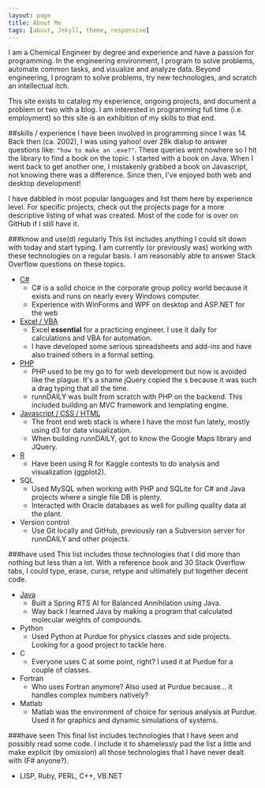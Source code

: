```yaml
---
layout: page
title: About Me
tags: [about, Jekyll, theme, responsive]
---
```


I am a Chemical Engineer by degree and experience and have a passion for programming.  In the engineering environment, I program to solve problems, automate common tasks, and visualize and analyze data.  Beyond engineering, I program to solve problems, try new technologies, and scratch an intellectual itch.

This site exists to catalog my experience, ongoing projects, and document a problem or two with a blog.  I am interested in programming full time (i.e. employment) so this site is an exhibition of my skills to that end.

##skills / experience
I have been involved in programming since I was 14.  Back then (ca. 2002), I was using yahoo! over 28k dialup to answer questions like: ``"how to make an .exe?"``.  These queries went nowhere so I hit the library to find a book on the topic.  I started with a book on Java.  When I went back to get another one, I mistakenly grabbed a book on Javascript, not knowing there was a difference.  Since then, I've enjoyed both web and desktop development!

I have dabbled in most popular languages and list them here by experience level.  For specific projects, check out the projects page for a more descriptive listing of what was created.  Most of the code for is over on GitHub if I still have it.

###know and use(d) regularly
This list includes anything I could sit down with today and start typing.  I am currently (or previously was) working with these technologies on a regular basis.  I am reasonably able to answer Stack Overflow questions on these topics.

 - [C#][1]
   - C# is a solid choice in the corporate group policy world because it exists and runs on nearly every Windows computer.
   - Experience with WinForms and WPF on desktop and ASP.NET for the web
 - [Excel / VBA](/project/excel/)
   - Excel **essential** for a practicing engineer.  I use it daily for calculations and VBA for automation.
   - I have developed some serious spreadsheets and add-ins and have also trained others in a formal setting.
 - [PHP](/project/runndaily-portfolio-page/)
   - PHP used to be my go to for web development but now is avoided like the plague.  It's a shame jQuery copied the `$` because it was such a drag typing that all the time.
   - runnDAILY was built from scratch with PHP on the backend.  This included building an MVC framework and templating engine.
 - [Javascript / CSS / HTML](/project/html-css-javascript/)
     - The front end web stack is where I have the most fun lately, mostly using d3 for data visualization.
     - When building runnDAILY, got to know the Google Maps library and JQuery.
 - [R](/project/kaggle-contest-portfolio/)
   - Have been using R for Kaggle contests to do analysis and visualization (ggplot2).
 - SQL
   - Used MySQL when working with PHP and SQLite for C# and Java projects where a single file DB is plenty.
   - Interacted with Oracle databases as well for pulling quality data at the plant.
 - Version control
   - Use Git locally and GitHub, previously ran a Subversion server for runnDAILY and other projects.

###have used
This list includes those technologies that I did more than nothing but less than a lot.  With a reference book and 30 Stack Overflow tabs, I could type, erase, curse, retype and ultimately put together decent code.

 - [Java](/project/java-and-spring-rts-ai/)
   - Built a Spring RTS AI for Balanced Annihilation using Java.
   - Way back I learned Java by making a program that calculated molecular weights of compounds.
 - Python
   - Used Python at Purdue for physics classes and side projects.  Looking for a good project to tackle here.
 - C
   - Everyone uses C at some point, right?  I used it at Purdue for a couple of classes.
 - Fortran
   - Who uses Fortran anymore?  Also used at Purdue because... it handles complex numbers natively?
 - Matlab
   - Matlab was the environment of choice for serious analysis at Purdue.  Used it for graphics and dynamic simulations of systems.

###have seen
This final list includes technologies that I have seen and possibly read some code.  I include it to shamelessly pad the list a little and make explicit (by omission) all those technologies that I have never dealt with (F# anyone?).

 - LISP, Ruby, PERL, C++, VB.NET

[1]: /project/c(sharp)-portfolio-page/
